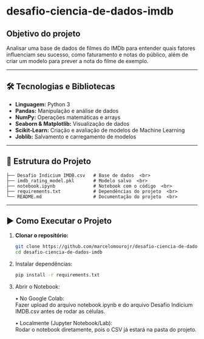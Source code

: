 # desafio-ciencia-de-dados-imdb

## Objetivo do projeto
Analisar uma base de dados de filmes do IMDb para entender quais fatores influenciam seu sucesso, como faturamento e notas do público, além de criar um modelo para prever a nota do filme de exemplo.

---

## 🛠️ Tecnologias e Bibliotecas

- **Linguagem:** Python 3  
- **Pandas:** Manipulação e análise de dados  
- **NumPy:** Operações matemáticas e arrays  
- **Seaborn & Matplotlib:** Visualização de dados  
- **Scikit-Learn:** Criação e avaliação de modelos de Machine Learning  
- **Joblib:** Salvamento e carregamento de modelos

---

## 📂 Estrutura do Projeto
```text
├── Desafio Indicium IMDB.csv   # Base de dados  <br> 
├── imdb_rating_model.pkl       # Modelo salvo  <br> 
├── notebook.ipynb              # Notebook com o código  <br> 
├── requirements.txt            # Dependências do projeto  <br> 
└── README.md                   # Documentação do projeto  <br> 
```
---

## ▶️ Como Executar o Projeto

1. **Clonar o repositório:**
   ```bash
   git clone https://github.com/marcelomourojr/desafio-ciencia-de-dados-imdb.git
   cd desafio-ciencia-de-dados-imdb

2.	Instalar dependências:
   	```bash
	pip install -r requirements.txt

3.	Abrir o Notebook:

	•	No Google Colab: <br> 
Fazer upload do arquivo notebook.ipynb e do arquivo Desafio Indicium IMDB.csv antes de rodar as células.<br>

	•	Localmente (Jupyter Notebook/Lab):<br> 
Rodar o notebook diretamente, pois o CSV já estará na pasta do projeto.

